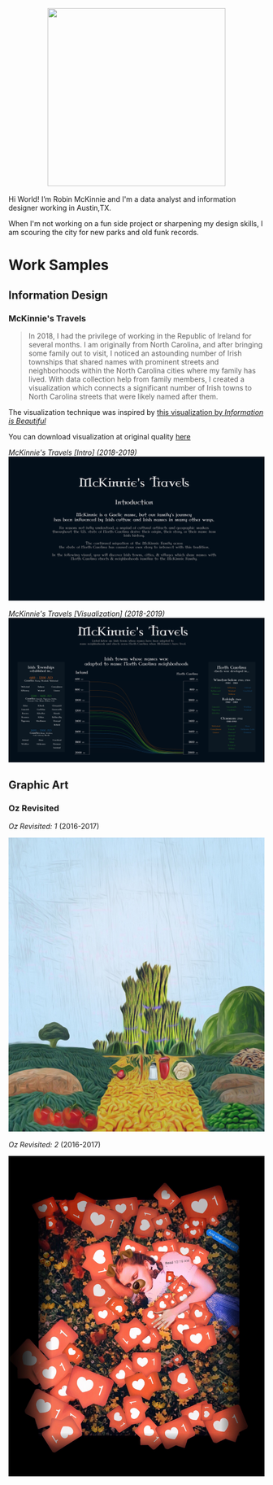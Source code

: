 <p align="center">
  <img width="350" height="350" src="https://raw.githubusercontent.com/rbmckinnie/Robin-McKinnie/master/circle-cropped_small.png">
</p>

Hi World!
I’m Robin McKinnie and I'm a data analyst and information designer working in Austin,TX. 

When I'm not working on a fun side project or sharpening my design skills,
I am scouring the city for new parks and old funk records.


# Work Samples

## Information Design

### McKinnie's Travels

> In 2018, I had the privilege of working in the Republic of Ireland for several months. I am originally from North Carolina, and after bringing some family out to visit, I noticed an astounding number of Irish townships that shared names with prominent streets and neighborhoods within the North Carolina cities where my family has lived. With data collection help from family members, I created a visualization which connects a significant number of Irish towns to North Carolina streets that were likely named after them.

The visualization technique was inspired by [this visualization by _Information is Beautiful_](https://informationisbeautiful.net/visualizations/what-islamic-golden-age-thinkers-discovered-long-before-the-west/)

You can download visualization at original quality [here](https://github.com/rbmckinnie/Robin-McKinnie/raw/master/Information_Design/Travels/McKinnie_Travels_Portfolio.pdf)

_McKinnie's Travels [Intro] (2018-2019)_
![Image](Travels_Portfolio_Submission_1.jpeg)

_McKinnie's Travels [Visualization] (2018-2019)_
![Image](Travels_Portfolio_Submission_2.jpeg)

## Graphic Art

### Oz Revisited
_Oz Revisited: 1_ (2016-2017)

![Image](1481588804074.jpeg)

_Oz Revisited: 2_ (2016-2017)

![Image](IMG_4772.JPG)
